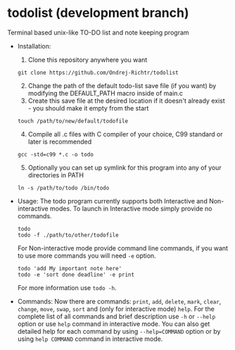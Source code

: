 # todolist  (development branch)
Terminal based unix-like TO-DO list and note keeping program

- Installation:
  1. Clone this repository anywhere you want
  ```console
  git clone https://github.com/Ondrej-Richtr/todolist
  ```
  2. Change the path of the default todo-list save file (if you want) by modifying the DEFAULT_PATH macro inside of main.c
  3. Create this save file at the desired location if it doesn't already exist - you should make it empty from the start
   ```console
   touch /path/to/new/default/todofile
   ```
  4. Compile all .c files with C compiler of your choice, C99 standard or later is recommended
  ```console
  gcc -std=c99 *.c -o todo
  ```
  5. Optionally you can set up symlink for this program into any of your directories in PATH
  ```console
  ln -s /path/to/todo /bin/todo
  ```

- Usage:
The todo program currently supports both Interactive and Non-interactive modes. To launch in Interactive mode simply provide no commands.
  ```console
  todo
  todo -f ./path/to/other/todofile
  ```
  For Non-interactive mode provide command line commands, if you want to use more commands you will need `-e` option.
  ```console
  todo 'add My important note here'
  todo -e 'sort done deadline' -e print
  ```
  For more information use `todo -h`.

- Commands:
Now there are commands: `print`, `add`, `delete`, `mark`, `clear`, `change`, `move`, `swap`, `sort` and (only for interactive mode) `help`.
For the complete list of all commands and brief description use `-h` or `--help` option or use `help` command in interactive mode.
You can also get detailed help for each command by using `--help=COMMAND` option or by using `help COMMAND` command in interactive mode.
